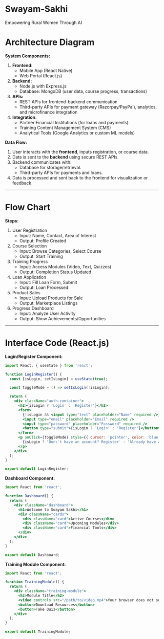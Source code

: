 # Swayam-Sakhi
 Empowering Rural Women Through AI

# Architecture Diagram

**System Components:**
1. **Frontend:**
   - Mobile App (React Native)
   - Web Portal (React.js)
2. **Backend:**
   - Node.js with Express.js
   - Database: MongoDB (user data, course progress, transactions)
3. **APIs:**
   - REST APIs for frontend-backend communication
   - Third-party APIs for payment gateway (Razorpay/PayPal), analytics, and microfinance integration
4. **Integration:**
   - Partner Financial Institutions (for loans and payments)
   - Training Content Management System (CMS)
   - Analytical Tools (Google Analytics or custom ML models)

**Data Flow:**
1. User interacts with the **frontend**, inputs registration, or course data.
2. Data is sent to the **backend** using secure REST APIs.
3. Backend communicates with:
   - Database for storage/retrieval.
   - Third-party APIs for payments and loans.
4. Data is processed and sent back to the frontend for visualization or feedback.

---

# Flow Chart

**Steps:**
1. User Registration
   - Input: Name, Contact, Area of Interest
   - Output: Profile Created
2. Course Selection
   - Input: Browse Categories, Select Course
   - Output: Start Training
3. Training Progress
   - Input: Access Modules (Video, Text, Quizzes)
   - Output: Completion Status Updated
4. Loan Application
   - Input: Fill Loan Form, Submit
   - Output: Loan Processed
5. Product Sales
   - Input: Upload Products for Sale
   - Output: Marketplace Listings
6. Progress Dashboard
   - Input: Analyze User Activity
   - Output: Show Achievements/Opportunities

---

# Interface Code (React.js)

**Login/Register Component:**
```jsx
import React, { useState } from 'react';

function LoginRegister() {
  const [isLogin, setIsLogin] = useState(true);

  const toggleMode = () => setIsLogin(!isLogin);

  return (
    <div className="auth-container">
      <h2>{isLogin ? 'Login' : 'Register'}</h2>
      <form>
        {!isLogin && <input type="text" placeholder="Name" required />}
        <input type="email" placeholder="Email" required />
        <input type="password" placeholder="Password" required />
        <button type="submit">{isLogin ? 'Login' : 'Register'}</button>
      </form>
      <p onClick={toggleMode} style={{ cursor: 'pointer', color: 'blue' }}>
        {isLogin ? 'Don\'t have an account? Register' : 'Already have an account? Login'}
      </p>
    </div>
  );
}

export default LoginRegister;
```

**Dashboard Component:**
```jsx
import React from 'react';

function Dashboard() {
  return (
    <div className="dashboard">
      <h1>Welcome to Swayam Sakhi</h1>
      <div className="cards">
        <div className="card">Active Courses</div>
        <div className="card">Upcoming Modules</div>
        <div className="card">Financial Tools</div>
      </div>
    </div>
  );
}

export default Dashboard;
```

**Training Module Component:**
```jsx
import React from 'react';

function TrainingModule() {
  return (
    <div className="training-module">
      <h2>Module Title</h2>
      <video controls src="/path/to/video.mp4">Your browser does not support the video tag.</video>
      <button>Download Resources</button>
      <button>Take Quiz</button>
    </div>
  );
}

export default TrainingModule;
```
